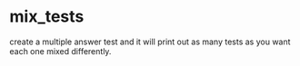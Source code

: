 # mix_tests
create a multiple answer test and it will print out as many tests as you want each one mixed differently.
